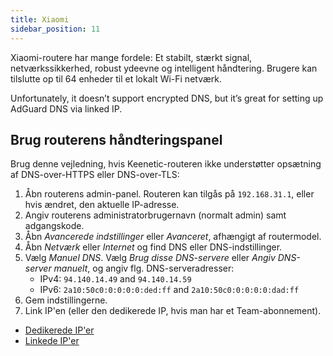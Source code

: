 ```yaml
---
title: Xiaomi
sidebar_position: 11
---
```


Xiaomi-routere har mange fordele: Et stabilt, stærkt signal, netværkssikkerhed, robust ydeevne og intelligent håndtering. Brugere kan tilslutte op til 64 enheder til et lokalt Wi-Fi netværk.

Unfortunately, it doesn’t support encrypted DNS, but it’s great for setting up AdGuard DNS via linked IP.

## Brug routerens håndteringspanel

Brug denne vejledning, hvis Keenetic-routeren ikke understøtter opsætning af DNS-over-HTTPS eller DNS-over-TLS:

1. Åbn routerens admin-panel. Routeren kan tilgås på `192.168.31.1`, eller hvis ændret, den aktuelle IP-adresse.
2. Angiv routerens administratorbrugernavn (normalt admin) samt adgangskode.
3. Åbn _Avancerede indstillinger_ eller _Avanceret_, afhængigt af routermodel.
4. Åbn _Netværk_ eller _Internet_ og find DNS eller DNS-indstillinger.
5. Vælg _Manuel DNS_. Vælg _Brug disse DNS-servere_ eller _Angiv DNS-server manuelt_, og angiv flg. DNS-serveradresser:
    - IPv4: `94.140.14.49` and `94.140.14.59`
    - IPv6: `2a10:50c0:0:0:0:0:ded:ff` and `2a10:50c0:0:0:0:0:dad:ff`
6. Gem indstillingerne.
7. Link IP'en (eller den dedikerede IP, hvis man har et Team-abonnement).

- [Dedikerede IP'er](/private-dns/connect-devices/other-options/dedicated-ip.md)
- [Linkede IP'er](/private-dns/connect-devices/other-options/linked-ip.md)
